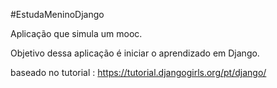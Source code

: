 #EstudaMeninoDjango

Aplicação que simula um mooc. 

Objetivo dessa aplicação é iniciar o aprendizado em Django.

baseado no tutorial  : https://tutorial.djangogirls.org/pt/django/
